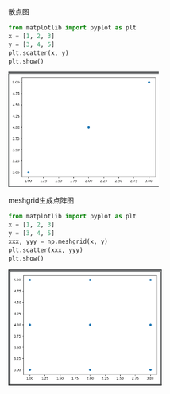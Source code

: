 散点图
```python
from matplotlib import pyplot as plt
x = [1, 2, 3]
y = [3, 4, 5]
plt.scatter(x, y)
plt.show()
```
![散点图](/res/python/plt2.png)

meshgrid生成点阵图
```python
from matplotlib import pyplot as plt
x = [1, 2, 3]
y = [3, 4, 5]
xxx, yyy = np.meshgrid(x, y)
plt.scatter(xxx, yyy)
plt.show()
```
![meshgrid用法](/res/python/plt3.png)
